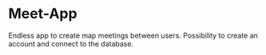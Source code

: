 # Meet-App
Endless app to create map meetings between users. Possibility to create an account and connect to the database.
